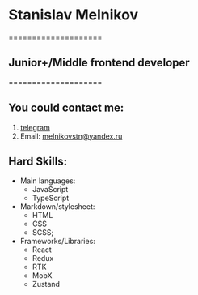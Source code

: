 # Stanislav Melnikov

====================

## Junior+/Middle frontend developer

====================

## You could contact me:

1. [telegram](https://t.me/pay2w8)
2. Email: melnikovstn@yandex.ru

## Hard Skills:

- Main languages:
  - JavaScript
  - TypeScript
- Markdown/stylesheet:
  - HTML
  - CSS
  - SCSS;
- Frameworks/Libraries:
  - React
  - Redux
  - RTK
  - MobX
  - Zustand
